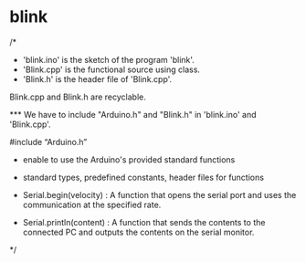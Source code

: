 # blink
/* 

* 'blink.ino' is the sketch of the program 'blink'.
* 'Blink.cpp' is the functional source using class.
* 'Blink.h' is the header file of 'Blink.cpp'.

Blink.cpp and Blink.h are recyclable.

*** We have to include "Arduino.h" and "Blink.h" in 'blink.ino' and 'Blink.cpp'.

#include “Arduino.h”
* enable to use the Arduino's provided standard functions
* standard types, predefined constants, header files for functions



* Serial.begin(velocity)
 : A function that opens the serial port and uses the communication at the specified rate.

* Serial.println(content)
 : A function that sends the contents to the connected PC and outputs the contents on the serial monitor.
 
*/





